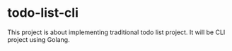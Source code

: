 # todo-list-cli
This project is about implementing traditional todo list project. It will be CLI project using Golang. 
